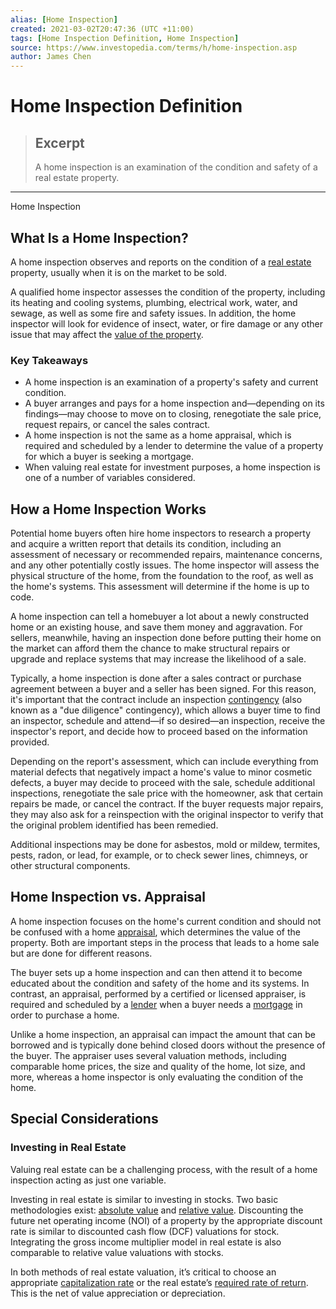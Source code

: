 ```yaml
---
alias: [Home Inspection]
created: 2021-03-02T20:47:36 (UTC +11:00)
tags: [Home Inspection Definition, Home Inspection]
source: https://www.investopedia.com/terms/h/home-inspection.asp
author: James Chen
---
```


# Home Inspection Definition

> ## Excerpt
> A home inspection is an examination of the condition and safety of a real estate property.

---

Home Inspection
## What Is a Home Inspection?

A home inspection observes and reports on the condition of a [real estate](https://www.investopedia.com/terms/r/realestate.asp) property, usually when it is on the market to be sold.

A qualified home inspector assesses the condition of the property, including its heating and cooling systems, plumbing, electrical work, water, and sewage, as well as some fire and safety issues. In addition, the home inspector will look for evidence of insect, water, or fire damage or any other issue that may affect the [value of the property](https://www.investopedia.com/articles/mortgages-real-estate/11/valuing-real-estate.asp).

### Key Takeaways

-   A home inspection is an examination of a property's safety and current condition.
-   A buyer arranges and pays for a home inspection and—depending on its findings—may choose to move on to closing, renegotiate the sale price, request repairs, or cancel the sales contract.
-   A home inspection is not the same as a home appraisal, which is required and scheduled by a lender to determine the value of a property for which a buyer is seeking a mortgage.
-   When valuing real estate for investment purposes, a home inspection is one of a number of variables considered.

## How a Home Inspection Works

Potential home buyers often hire home inspectors to research a property and acquire a written report that details its condition, including an assessment of necessary or recommended repairs, maintenance concerns, and any other potentially costly issues. The home inspector will assess the physical structure of the home, from the foundation to the roof, as well as the home's systems. This assessment will determine if the home is up to code.

A home inspection can tell a homebuyer a lot about a newly constructed home or an existing house, and save them money and aggravation. For sellers, meanwhile, having an inspection done before putting their home on the market can afford them the chance to make structural repairs or upgrade and replace systems that may increase the likelihood of a sale.

Typically, a home inspection is done after a sales contract or purchase agreement between a buyer and a seller has been signed. For this reason, it's important that the contract include an inspection [contingency](https://www.investopedia.com/articles/personal-finance/102913/contingency-clauses-home-purchase-contracts.asp) (also known as a "due diligence" contingency), which allows a buyer time to find an inspector, schedule and attend—if so desired—an inspection, receive the inspector's report, and decide how to proceed based on the information provided.

Depending on the report's assessment, which can include everything from material defects that negatively impact a home's value to minor cosmetic defects, a buyer may decide to proceed with the sale, schedule additional inspections, renegotiate the sale price with the homeowner, ask that certain repairs be made, or cancel the contract. If the buyer requests major repairs, they may also ask for a reinspection with the original inspector to verify that the original problem identified has been remedied.

Additional inspections may be done for asbestos, mold or mildew, termites, pests, radon, or lead, for example, or to check sewer lines, chimneys, or other structural components.

## Home Inspection vs. Appraisal

A home inspection focuses on the home's current condition and should not be confused with a home [appraisal](https://www.investopedia.com/terms/a/appraisal.asp), which determines the value of the property. Both are important steps in the process that leads to a home sale but are done for different reasons.

The buyer sets up a home inspection and can then attend it to become educated about the condition and safety of the home and its systems. In contrast, an appraisal, performed by a certified or licensed appraiser, is required and scheduled by a [lender](https://www.investopedia.com/terms/l/lender.asp) when a buyer needs a [mortgage](https://www.investopedia.com/terms/m/mortgage.asp) in order to purchase a home.

Unlike a home inspection, an appraisal can impact the amount that can be borrowed and is typically done behind closed doors without the presence of the buyer. The appraiser uses several valuation methods, including comparable home prices, the size and quality of the home, lot size, and more, whereas a home inspector is only evaluating the condition of the home.

## Special Considerations

### Investing in Real Estate

Valuing real estate can be a challenging process, with the result of a home inspection acting as just one variable.

Investing in real estate is similar to investing in stocks. Two basic methodologies exist: [absolute value](https://www.investopedia.com/terms/a/absolute-value.asp) and [relative value](https://www.investopedia.com/terms/r/relative-value.asp). Discounting the future net operating income (NOI) of a property by the appropriate discount rate is similar to discounted cash flow (DCF) valuations for stock. Integrating the gross income multiplier model in real estate is also comparable to relative value valuations with stocks.

In both methods of real estate valuation, it’s critical to choose an appropriate [capitalization rate](https://www.investopedia.com/terms/c/capitalizationrate.asp) or the real estate’s [required rate of return](https://www.investopedia.com/terms/r/requiredrateofreturn.asp). This is the net of value appreciation or depreciation.
